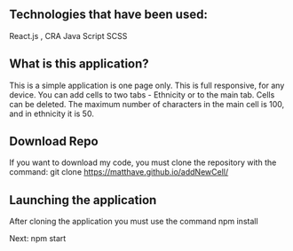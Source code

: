 ## Technologies that have been used:
React.js , CRA
Java Script
SCSS

## What is this application?
This is a simple application is one page only. 
This is full responsive, for any device. 
You can add cells to two tabs - Ethnicity or to the main tab.
Cells can be deleted. The maximum number of characters in the main cell is 100, and in ethnicity it is 50.

## Download Repo
If you want to download my code,
you must clone the repository with the command: 
git clone https://matthave.github.io/addNewCell/

## Launching the application
After cloning the application you must use the command 
npm install

Next:
npm start
